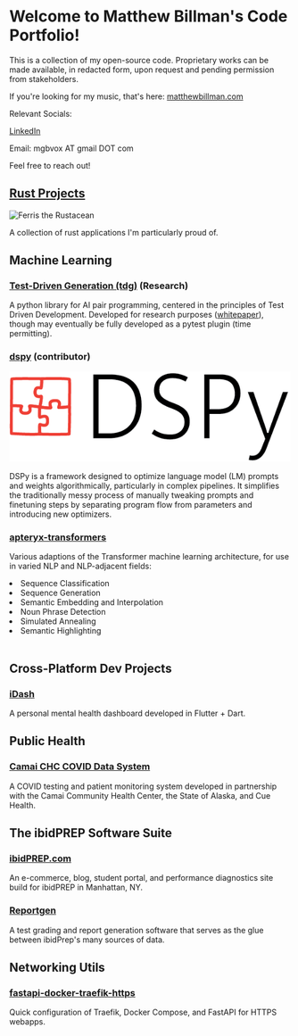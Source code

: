 # Welcome to Matthew Billman's Code Portfolio!
This is a collection of my open-source code. Proprietary works can be made available, in 
redacted form, upon request and pending permission from stakeholders.

If you're looking for my music, that's here: [matthewbillman.com](https://matthewbillman.com)

Relevant Socials:

[LinkedIn](https://www.linkedin.com/in/matthew-billman-b2b89248/)

Email: mgbvox AT gmail DOT com

Feel free to reach out! 




## [Rust Projects](/rust/README.md)
<img src="https://rustacean.net/assets/rustacean-flat-happy.svg" alt="Ferris the Rustacean" width="250">

A collection of rust applications I'm particularly proud of. 

## Machine Learning
### [Test-Driven Generation (tdg)](https://github.com/mgbvox/tdg) (Research)
A python library for AI pair programming, centered in the principles of Test Driven Development.
Developed for research purposes ([whitepaper](https://github.com/mgbvox/tdg/tree/main/whitepaper_wip)),
though may eventually be fully developed as a pytest plugin (time permitting).


### [dspy](https://github.com/mgbvox/dspy) (contributor)
![image](/static/images/DSPy8.png)

DSPy is a framework designed to optimize language model (LM) 
prompts and weights algorithmically, particularly in complex 
pipelines. It simplifies the traditionally messy process of 
manually tweaking prompts and finetuning steps by separating 
program flow from parameters and introducing new optimizers.


### [apteryx-transformers](https://github.com/apteryxlabs/apteryx-transformers)

Various adaptions of the Transformer machine learning architecture, for use in varied NLP and NLP-adjacent fields:
<li>Sequence Classification</li>
<li>Sequence Generation</li>
<li>Semantic Embedding and Interpolation</li>
<li>Noun Phrase Detection</li>
<li>Simulated Annealing</li>
<li>Semantic Highlighting</li>
<br>



## Cross-Platform Dev Projects
### [iDash](https://github.com/mgbvox/idash)
A personal mental health dashboard developed in Flutter + Dart.

## Public Health

### [Camai CHC COVID Data System](/public_health/camai.md)
A COVID testing and patient monitoring system developed in partnership with the Camai Community Health Center, the State of Alaska, and Cue Health.

## The ibidPREP Software Suite

### [ibidPREP.com](https://ibidprep.com)
An e-commerce, blog, student portal, and performance diagnostics site build for ibidPREP in Manhattan, NY.

### [Reportgen](https://github.com/mgbvox/rg-public)
A test grading and report generation software that serves as the glue between ibidPrep's many sources of data.


## Networking Utils

### [fastapi-docker-traefik-https](https://github.com/apteryxlabs/fastapi-docker-traefik-https)
Quick configuration of Traefik, Docker Compose, and FastAPI for HTTPS webapps.

